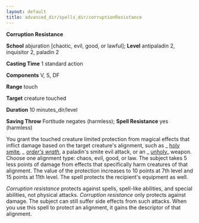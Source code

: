 ```yaml
---
layout: default
title: advanced_dir/spells_dir/corruptionResistance
---
```

 **Corruption Resistance**

**School** abjuration [chaotic, evil, good, or lawful]; **Level** antipaladin 2, inquisitor 2, paladin 2

**Casting Time** 1 standard action

**Components** V, S, DF

**Range** touch

**Target** creature touched

**Duration** 10 minutes_dir/level

**Saving Throw** Fortitude negates (harmless); **Spell Resistance** yes (harmless)

You grant the touched creature limited protection from magical effects that inflict damage based on the target creature's alignment, such as _ [holy smite](../../spells_dir/holySmite#_holy-smite)_, _ [order's wrath](../../spells_dir/orderSWrath#_order-s-wrath)_, a paladin's smite evil attack, or an _ [unholy](../../magicItems_dir/weapons#_unholy)_ weapon. Choose one alignment type: chaos, evil, good, or law. The subject takes 5 less points of damage from effects that specifically harm creatures of that alignment. The value of the protection increases to 10 points at 7th level and 15 points at 11th level. The spell protects the recipient's equipment as well.

_Corruption resistance_ protects against spells, spell-like abilities, and special abilities, not physical attacks. _Corruption resistance_ only protects against damage. The subject can still suffer side effects from such attacks. When you use this spell to protect an alignment, it gains the descriptor of that alignment.

